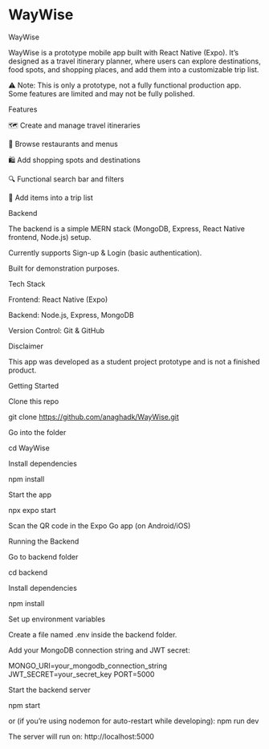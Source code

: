 # WayWise

WayWise

WayWise is a prototype mobile app built with React Native (Expo).
It’s designed as a travel itinerary planner, where users can explore destinations, food spots, and shopping places, and add them into a customizable trip list.

⚠️ Note: This is only a prototype, not a fully functional production app. Some features are limited and may not be fully polished.


Features


🗺️ Create and manage travel itineraries

🍜 Browse restaurants and menus

🛍️ Add shopping spots and destinations

🔍 Functional search bar and filters

📌 Add items into a trip list


Backend


The backend is a simple MERN stack (MongoDB, Express, React Native frontend, Node.js) setup.

Currently supports Sign-up & Login (basic authentication).

Built for demonstration purposes.



Tech Stack


Frontend: React Native (Expo)

Backend: Node.js, Express, MongoDB

Version Control: Git & GitHub


Disclaimer

This app was developed as a student project prototype and is not a finished product.


Getting Started

Clone this repo

git clone https://github.com/anaghadk/WayWise.git

Go into the folder

cd WayWise

Install dependencies

npm install

Start the app

npx expo start

Scan the QR code in the Expo Go app (on Android/iOS)

Running the Backend

Go to backend folder

cd backend

Install dependencies

npm install

Set up environment variables

Create a file named .env inside the backend folder.

Add your MongoDB connection string and JWT secret:


MONGO_URI=your_mongodb_connection_string
JWT_SECRET=your_secret_key
PORT=5000

Start the backend server

npm start

or (if you’re using nodemon for auto-restart while developing):
npm run dev

The server will run on:
http://localhost:5000
